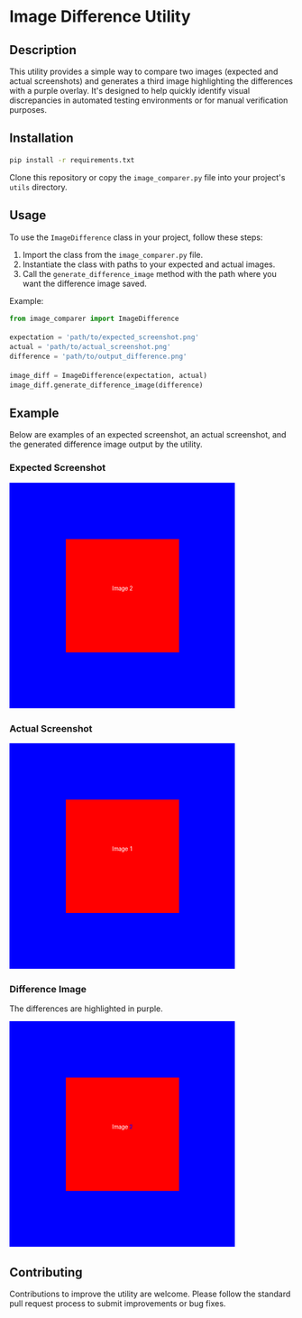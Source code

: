 
# Image Difference Utility

## Description

This utility provides a simple way to compare two images (expected and actual screenshots) and generates a third image highlighting the differences with a purple overlay. It's designed to help quickly identify visual discrepancies in automated testing environments or for manual verification purposes.

## Installation

```bash
pip install -r requirements.txt  
```

Clone this repository or copy the `image_comparer.py` file into your project's `utils` directory.

## Usage

To use the `ImageDifference` class in your project, follow these steps:

1. Import the class from the `image_comparer.py` file.
2. Instantiate the class with paths to your expected and actual images.
3. Call the `generate_difference_image` method with the path where you want the difference image saved.

Example:

```python
from image_comparer import ImageDifference

expectation = 'path/to/expected_screenshot.png'
actual = 'path/to/actual_screenshot.png'
difference = 'path/to/output_difference.png'

image_diff = ImageDifference(expectation, actual)
image_diff.generate_difference_image(difference)
```

## Example

Below are examples of an expected screenshot, an actual screenshot, and the generated difference image output by the utility.

### Expected Screenshot

![Expected Screenshot](expected_screenshot.png)

### Actual Screenshot

![Actual Screenshot](actual_screenshot.png)

### Difference Image

The differences are highlighted in purple.

![Difference Image](output_difference.png)

## Contributing

Contributions to improve the utility are welcome. Please follow the standard pull request process to submit improvements or bug fixes.

